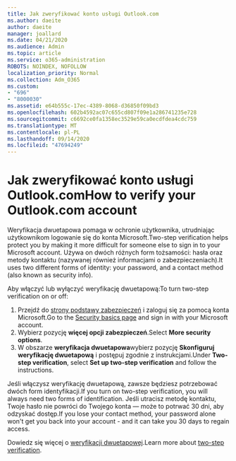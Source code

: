 ```yaml
---
title: Jak zweryfikować konto usługi Outlook.com
ms.author: daeite
author: daeite
manager: joallard
ms.date: 04/21/2020
ms.audience: Admin
ms.topic: article
ms.service: o365-administration
ROBOTS: NOINDEX, NOFOLLOW
localization_priority: Normal
ms.collection: Adm_O365
ms.custom:
- "696"
- "8000030"
ms.assetid: e64b555c-17ec-4389-8068-d36850f09bd3
ms.openlocfilehash: 602b4592ac07c655cd807f09e1a286741235e728
ms.sourcegitcommit: c6692ce0fa1358ec3529e59ca0ecdfdea4cdc759
ms.translationtype: MT
ms.contentlocale: pl-PL
ms.lasthandoff: 09/14/2020
ms.locfileid: "47694249"
---
```

# <a name="how-to-verify-your-outlookcom-account"></a><span data-ttu-id="dd587-102">Jak zweryfikować konto usługi Outlook.com</span><span class="sxs-lookup"><span data-stu-id="dd587-102">How to verify your Outlook.com account</span></span>

<span data-ttu-id="dd587-103">Weryfikacja dwuetapowa pomaga w ochronie użytkownika, utrudniając użytkownikom logowanie się do konta Microsoft.</span><span class="sxs-lookup"><span data-stu-id="dd587-103">Two-step verification helps protect you by making it more difficult for someone else to sign in to your Microsoft account.</span></span> <span data-ttu-id="dd587-104">Używa on dwóch różnych form tożsamości: hasła oraz metody kontaktu (nazywanej również informacjami o zabezpieczeniach).</span><span class="sxs-lookup"><span data-stu-id="dd587-104">It uses two different forms of identity: your password, and a contact method (also known as security info).</span></span>
  
<span data-ttu-id="dd587-105">Aby włączyć lub wyłączyć weryfikację dwuetapową:</span><span class="sxs-lookup"><span data-stu-id="dd587-105">To turn two-step verification on or off:</span></span>
  
1. <span data-ttu-id="dd587-106">Przejdź do [strony podstawy zabezpieczeń](https://go.microsoft.com/fwlink/?linkid=842325) i zaloguj się za pomocą konta Microsoft.</span><span class="sxs-lookup"><span data-stu-id="dd587-106">Go to the [Security basics page](https://go.microsoft.com/fwlink/?linkid=842325) and sign in with your Microsoft account.</span></span>
2. <span data-ttu-id="dd587-107">Wybierz pozycję **więcej opcji zabezpieczeń**.</span><span class="sxs-lookup"><span data-stu-id="dd587-107">Select **More security options**.</span></span>
3. <span data-ttu-id="dd587-108">W obszarze **weryfikacja dwuetapowa**wybierz pozycję **Skonfiguruj weryfikację dwuetapową** i postępuj zgodnie z instrukcjami.</span><span class="sxs-lookup"><span data-stu-id="dd587-108">Under **Two-step verification**, select **Set up two-step verification** and follow the instructions.</span></span>

<span data-ttu-id="dd587-109">Jeśli włączysz weryfikację dwuetapową, zawsze będziesz potrzebować dwóch form identyfikacji.</span><span class="sxs-lookup"><span data-stu-id="dd587-109">If you turn on two-step verification, you will always need two forms of identification.</span></span> <span data-ttu-id="dd587-110">Jeśli utracisz metodę kontaktu, Twoje hasło nie powróci do Twojego konta — może to potrwać 30 dni, aby odzyskać dostęp.</span><span class="sxs-lookup"><span data-stu-id="dd587-110">If you lose your contact method, your password alone won't get you back into your account - and it can take you 30 days to regain access.</span></span>
  
<span data-ttu-id="dd587-111">Dowiedz się więcej o [weryfikacji dwuetapowej](https://go.microsoft.com/fwlink/?linkid=872270).</span><span class="sxs-lookup"><span data-stu-id="dd587-111">Learn more about [two-step verification](https://go.microsoft.com/fwlink/?linkid=872270).</span></span>
  